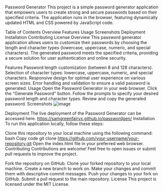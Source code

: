 

Password Generator
This project is a simple password generator application that empowers users to create strong and secure passwords based on their specified criteria. The application runs in the browser, featuring dynamically updated HTML and CSS powered by JavaScript code.

Table of Contents
Overview
Features
Usage
Screenshots
Deployment
Installation
Contributing
License
Overview
This password generator application allows users to customize their passwords by choosing the length and character types (lowercase, uppercase, numeric, and special characters). The generated password meets the specified criteria, providing a secure solution for user authentication and online security.

Features
Password length customization (between 8 and 128 characters).
Selection of character types: lowercase, uppercase, numeric, and special characters.
Responsive design for optimal user experience on various screen sizes.
Error handling and validation to ensure a valid password is generated.
Usage
Open the Password Generator in your web browser.
Click the "Generate Password" button.
Follow the prompts to specify your desired password length and character types.
Review and copy the generated password.
Screenshots
![image](https://github.com/Samgreenfairyx/passwordgen/assets/150940744/4d0d7c7c-a0e7-421a-8a76-15e551a65a80)



Deployment
The live deployment of the Password Generator can be accessed here.
https://samgreenfairyx.github.io/passwordgen/
Installation
To run this application locally, follow these steps:

Clone this repository to your local machine using the following command:
bash
Copy code
git clone https://github.com/your-username/your-repository.git
Open the index.html file in your preferred web browser.
Contributing
Contributions are welcome! Feel free to open issues or submit pull requests to improve the project.

Fork the repository on GitHub.
Clone your forked repository to your local machine.
Create a new branch to work on.
Make your changes and commit them with descriptive commit messages.
Push your changes to your fork on GitHub.
Submit a pull request to the main repository.
License
This project is licensed under the MIT License.
